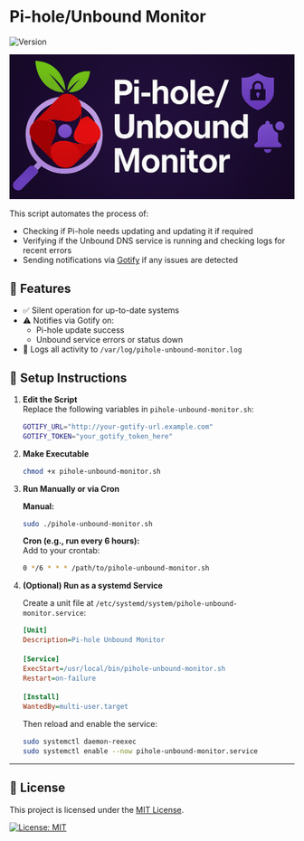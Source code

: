 # Pi-hole/Unbound Monitor
![Version](https://img.shields.io/badge/version-{{VERSION}}-purple?style=for-the-badge)
<p align="center">
  <img src="assets/alt-logo.png" alt="Pi-hole Unbound Monitor Logo" width="800"/>
</p>

This script automates the process of:

- Checking if Pi-hole needs updating and updating it if required
- Verifying if the Unbound DNS service is running and checking logs for recent errors
- Sending notifications via [Gotify](https://gotify.net/) if any issues are detected

## 🚀 Features

- ✅ Silent operation for up-to-date systems
- ⚠️ Notifies via Gotify on:
    - Pi-hole update success
  - Unbound service errors or status down
- 📝 Logs all activity to `/var/log/pihole-unbound-monitor.log`

## 🔧 Setup Instructions

1. **Edit the Script**  
     Replace the following variables in `pihole-unbound-monitor.sh`:

     ```bash
     GOTIFY_URL="http://your-gotify-url.example.com"
     GOTIFY_TOKEN="your_gotify_token_here"
     ```

2. **Make Executable**

     ```bash
     chmod +x pihole-unbound-monitor.sh
     ```

3. **Run Manually or via Cron**

     **Manual:**

     ```bash
     sudo ./pihole-unbound-monitor.sh
    ```

    **Cron (e.g., run every 6 hours):**  
         Add to your crontab:

    ```bash
    0 */6 * * * /path/to/pihole-unbound-monitor.sh
    ```

4. **(Optional) Run as a systemd Service**

     Create a unit file at `/etc/systemd/system/pihole-unbound-monitor.service`:

     ```ini
     [Unit]
     Description=Pi-hole Unbound Monitor

     [Service]
     ExecStart=/usr/local/bin/pihole-unbound-monitor.sh
     Restart=on-failure

     [Install]
     WantedBy=multi-user.target
     ```

     Then reload and enable the service:

     ```bash
     sudo systemctl daemon-reexec
     sudo systemctl enable --now pihole-unbound-monitor.service
     ```

---

## 📝 License

This project is licensed under the [MIT License](LICENSE).

[![License: MIT](https://img.shields.io/badge/License-MIT-yellow.svg)](https://opensource.org/licenses/MIT)
